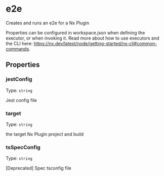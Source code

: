 # e2e

Creates and runs an e2e for a Nx Plugin

Properties can be configured in workspace.json when defining the executor, or when invoking it.
Read more about how to use executors and the CLI here: https://nx.dev/latest/node/getting-started/nx-cli#common-commands.

## Properties

### jestConfig

Type: `string`

Jest config file

### target

Type: `string`

the target Nx Plugin project and build

### tsSpecConfig

Type: `string`

[Deprecated] Spec tsconfig file
